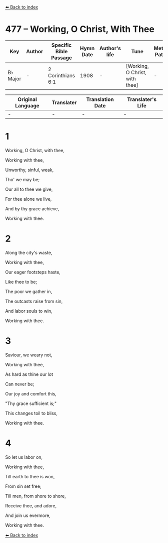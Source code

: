 [⬅️ Back to index](../README.md)

# 477 – Working, O Christ, With Thee

Key | Author   | Specific Bible Passage     |Hymn Date |Author's life |Tune |Metrical Pattern   |Composer/Source
-- | --------- | ---------------------------|----------|--------------|-----|-------------------|-------------  
B♭ Major |- |2 Corinthians 6:1 |1908 |- |[Working, O Christ, with thee] |- |W. A. Ogden

Original Language | Translater | Translation Date   | Translater's Life  
----------------- | --------- | --------------------|-------------     
\- |- |- |-




# 1

Working, O Christ, with thee,

Working with thee,

Unworthy, sinful, weak, 

Tho' we may be;

Our all to thee we give,

For thee alone we live,

And by thy grace achieve,

Working with thee.



# 2

Along the city's waste,

Working with thee,

Our eager footsteps haste,

Like thee to be;

The poor we gather in,

The outcasts raise from sin,

And labor souls to win,

Working with thee.



# 3

Saviour, we weary not,

Working with thee,

As hard as thine our lot

Can never be;

Our joy and comfort this,

"Thy grace sufficient is;"

This changes toil to bliss,

Working with thee.



# 4

So let us labor on,

Working with thee,

Till earth to thee is won,

From sin set free;

Till men, from shore to shore,

Receive thee, and adore,

And join us evermore,

Working with thee.

[⬅️ Back to index](../README.md)
